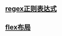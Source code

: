 <!--
 * @Date: 2020-06-10 15:26:10
 * @Author: LYoSoo
 * @LastEditors: LYoSoo
 * @LastEditTime: 2020-06-16 14:19:55
--> 


## [regex正则表达式](/regex)
## [flex布局](/flex)
